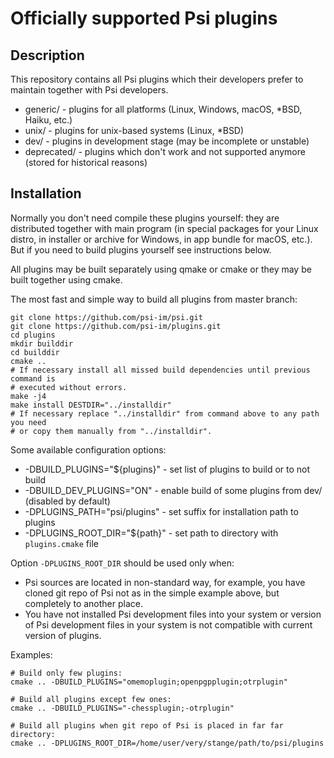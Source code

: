 # Officially supported Psi plugins

## Description

This repository contains all Psi plugins which their developers prefer to maintain together with Psi developers.

* generic/	- plugins for all platforms (Linux, Windows, macOS, *BSD, Haiku, etc.)
* unix/		- plugins for unix-based systems (Linux, *BSD)
* dev/		- plugins in development stage (may be incomplete or unstable)
* deprecated/	- plugins which don't work and not supported anymore (stored for historical reasons)

## Installation

Normally you don't need compile these plugins yourself: they are distributed together with main program (in special packages for your Linux distro, in installer or archive for Windows, in app bundle for macOS, etc.). But if you need to build plugins yourself see instructions below.

All plugins may be built separately using qmake or cmake or they may be built together using cmake.

The most fast and simple way to build all plugins from master branch:

```shell
git clone https://github.com/psi-im/psi.git
git clone https://github.com/psi-im/plugins.git
cd plugins
mkdir builddir
cd builddir
cmake ..
# If necessary install all missed build dependencies until previous command is
# executed without errors.
make -j4
make install DESTDIR="../installdir"
# If necessary replace "../installdir" from command above to any path you need
# or copy them manually from "../installdir".

```

Some available configuration options:

* -DBUILD_PLUGINS="${plugins}"	- set list of plugins to build or to not build
* -DBUILD_DEV_PLUGINS="ON"	- enable build of some plugins from dev/ (disabled by default)
* -DPLUGINS_PATH="psi/plugins"	- set suffix for installation path to plugins
* -DPLUGINS_ROOT_DIR="${path}"	- set path to directory with `plugins.cmake` file

Option `-DPLUGINS_ROOT_DIR` should be used only when:

* Psi sources are located in non-standard way, for example, you have cloned git repo of Psi not as in the simple example above, but completely to another place.
* You have not installed Psi development files into your system or version of Psi development files in your system is not compatible with current version of plugins.

Examples:

```shell
# Build only few plugins:
cmake .. -DBUILD_PLUGINS="omemoplugin;openpgpplugin;otrplugin"

# Build all plugins except few ones:
cmake .. -DBUILD_PLUGINS="-chessplugin;-otrplugin"

# Build all plugins when git repo of Psi is placed in far far directory:
cmake .. -DPLUGINS_ROOT_DIR=/home/user/very/stange/path/to/psi/plugins
```


